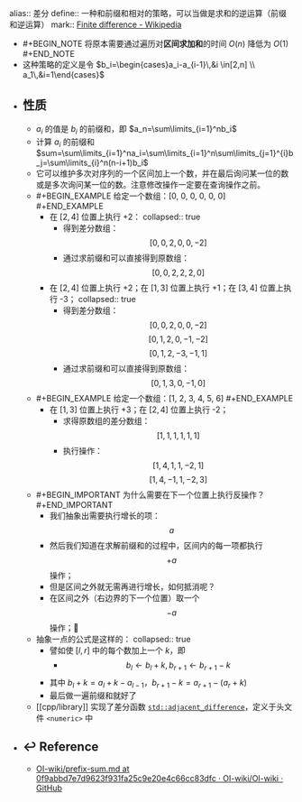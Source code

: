 alias:: 差分
define:: 一种和前缀和相对的策略，可以当做是求和的逆运算（前缀和逆运算）
mark:: [Finite difference - Wikipedia](https://en.wikipedia.org/wiki/Finite_difference)

  - #+BEGIN_NOTE
    将原本需要通过遍历对**区间求加和**的时间 $O(n)$ 降低为 $O(1)$
    #+END_NOTE
  - 这种策略的定义是令 $b_i=\begin{cases}a_i-a_{i-1}\,&i \in[2,n] \\ a_1\,&i=1\end{cases}$
- ## 性质
  - $a_i$ 的值是 $b_i$ 的前缀和，即 $a_n=\sum\limits_{i=1}^nb_i$
  - 计算 $a_i$ 的前缀和 $sum=\sum\limits_{i=1}^na_i=\sum\limits_{i=1}^n\sum\limits_{j=1}^{i}b_j=\sum\limits_{i}^n(n-i+1)b_i$
  - 它可以维护多次对序列的一个区间加上一个数，并在最后询问某一位的数或是多次询问某一位的数。注意修改操作一定要在查询操作之前。
  - #+BEGIN_EXAMPLE
    给定一个数组：[0, 0, 0, 0, 0, 0]
    #+END_EXAMPLE
    - 在 $[2, 4]$ 位置上执行 +2：
      collapsed:: true
      - 得到差分数组：
        $$[0,0,2,0,0,-2]$$
      - 通过求前缀和可以直接得到原数组：
        $$[0,0,2,2,2,0]$$
    - 在 $[2, 4]$ 位置上执行 +2；在 $[1, 3]$ 位置上执行 +1；在 $[3, 4]$ 位置上执行 -3；
      collapsed:: true
      - 得到差分数组：
        $$[0,0,2,0,0,-2]$$
        $$[0,1,2,0,-1,-2]$$
        $$[0,1,2,-3,-1,1]$$
      - 通过求前缀和可以直接得到原数组：
        $$[0,1,3,0,-1,0]$$
  - #+BEGIN_EXAMPLE
    给定一个数组：[1, 2, 3, 4, 5, 6]
    #+END_EXAMPLE
    - 在 $[1, 3]$ 位置上执行 +3；在 $[2, 4]$ 位置上执行 -2；
      - 求得原数组的差分数组：
        $$[1,1,1,1,1,1]$$
      - 执行操作：
        $$[1, 4, 1, 1, -2, 1]$$
        $$[1, 4, -1, 1, -2, 3]$$
  - #+BEGIN_IMPORTANT
    为什么需要在下一个位置上执行反操作？
    #+END_IMPORTANT
    - 我们抽象出需要执行增长的项：$$a$$
    - 然后我们知道在求解前缀和的过程中，区间内的每一项都执行 $$+a$$ 操作；
    - 但是区间之外就无需再进行增长，如何抵消呢？
    - 在区间之外（右边界的下一个位置）取一个 $$-a$$ 操作；🎉
  - 抽象一点的公式是这样的：
    collapsed:: true
    - 譬如使 $[l,r]$ 中的每个数加上一个 $k$，即
      - $$b_l \leftarrow b_l + k,b_{r + 1} \leftarrow b_{r + 1} - k$$
    - 其中 $b_l+k=a_l+k-a_{l-1}$，$b_{r+1}-k=a_{r+1}-(a_r+k)$
    - 最后做一遍前缀和就好了
  - [[cpp/library]] 实现了差分函数 [`std::adjacent_difference`](https://zh.cppreference.com/w/cpp/algorithm/adjacent_difference)，定义于头文件 `<numeric>` 中
- ## ↩ Reference
  - [OI-wiki/prefix-sum.md at 0f9abbd7e7d9623f931fa25c9e20e4c66cc83dfc · OI-wiki/OI-wiki · GitHub](https://github.com/OI-wiki/OI-wiki/blob/0f9abbd7e7d9623f931fa25c9e20e4c66cc83dfc/docs/basic/prefix-sum.md?plain=1)